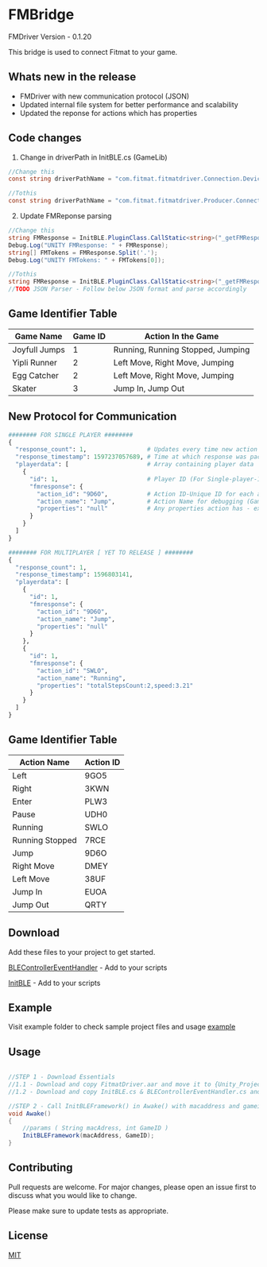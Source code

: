 

# FMBridge
FMDriver Version - 0.1.20 

This bridge is used to connect Fitmat to your game.

## Whats new in the release
 * FMDriver with new communication protocol (JSON)
* Updated internal file system for better performance and scalability
* Updated the reponse for actions which has properties

## Code changes
 1. Change in driverPath in InitBLE.cs (GameLib)
```csharp 
//Change this
const string driverPathName = "com.fitmat.fitmatdriver.Connection.DeviceControlActivity";

//Tothis
const string driverPathName = "com.fitmat.fitmatdriver.Producer.Connection.DeviceControlActivity";
```
 2. Update FMReponse parsing 
```csharp 
//Change this
string FMResponse = InitBLE.PluginClass.CallStatic<string>("_getFMResponse");
Debug.Log("UNITY FMResponse: " + FMResponse);
string[] FMTokens = FMResponse.Split('.');
Debug.Log("UNITY FMTokens: " + FMTokens[0]);

//Tothis
string FMResponse = InitBLE.PluginClass.CallStatic<string>("_getFMResponse");
//TODO JSON Parser - Follow below JSON format and parse accordingly
```
## Game Identifier Table

|   Game Name   |   Game ID   |                Action In the Game             |
|---------------|-------------|-----------------------------------------------|
| Joyfull Jumps |      1      | Running, Running Stopped, Jumping             |
| Yipli Runner  |      2      | Left Move, Right Move, Jumping                |
| Egg Catcher   |      2      | Left Move, Right Move, Jumping                |
| Skater        |      3      | Jump In, Jump Out                             |



## New Protocol for Communication 
```python
######## FOR SINGLE PLAYER ########
{
  "response_count": 1,                 # Updates every time new action is detected
  "response_timestamp": 1597237057689, # Time at which response was packaged/created by Driver
  "playerdata": [                      # Array containing player data
    {
      "id": 1,                         # Player ID (For Single-player-1 , Multiplayer it could be 1 or 2 )
      "fmresponse": {
        "action_id": "9D6O",           # Action ID-Unique ID for each action. Refer below table for all action IDs
        "action_name": "Jump",         # Action Name for debugging (Gamers should strictly check action ID)
        "properties": "null"           # Any properties action has - ex. Running could have Step Count, Speed
      }
    }
  ]
}

######## FOR MULTIPLAYER [ YET TO RELEASE ] ########
{
  "response_count": 1,   
  "response_timestamp": 1596803141,
  "playerdata": [
    {
      "id": 1,
      "fmresponse": {
        "action_id": "9D6O",
        "action_name": "Jump",
        "properties": "null"
      }
    },
    {
      "id": 1,
      "fmresponse": {
        "action_id": "SWLO",
        "action_name": "Running",
        "properties": "totalStepsCount:2,speed:3.21"
      }
    }
  ]
}
```



## Game Identifier Table

|   Action Name       |   Action ID   | 
|---------------------|-------------|
| Left| 9GO5  |
| Right| 3KWN  |
| Enter| PLW3 |
| Pause| UDH0 |
| Running  | SWLO   |
| Running Stopped | 7RCE  | 
| Jump   | 9D6O |
| Right Move | DMEY | 
| Left Move | 38UF | 
| Jump In | EUOA| 
| Jump Out| QRTY | 




## Download

Add these files to your project to get started.

[BLEControllerEventHandler](https://github.com/fitmat/FMBridge/blob/master/example/BLEControllerEventHandler.cs) - Add to your scripts

[InitBLE](https://github.com/fitmat/FMBridge/blob/master/example/InitBLE.cs) - Add to your scripts


## Example

Visit example folder to check sample project files and usage
[example](https://github.com/fitmat/FMBridge/blob/master/example/)


## Usage

```csharp

//STEP 1 - Download Essentials
//1.1 - Download and copy FitmatDriver.aar and move it to {Unity_Project}\Assets\Plugins\Android
//1.2 - Download and copy InitBLE.cs & BLEControllerEventHandler.cs and move it to {Unity_Project}\Assets\Scripts

//STEP 2 - Call InitBLEFramework() in Awake() with macaddress and gameid
void Awake()
{
	//params ( String macAdress, int GameID )
    InitBLEFramework(macAddress, GameID);  
}
```

## Contributing
Pull requests are welcome. For major changes, please open an issue first to discuss what you would like to change.

Please make sure to update tests as appropriate.

## License
[MIT](https://choosealicense.com/licenses/mit/)
